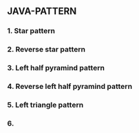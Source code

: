 ## JAVA-PATTERN
### 1. Star pattern
### 2. Reverse star pattern
### 3. Left half pyramind pattern
### 4. Reverse left half pyramind pattern
### 5. Left triangle pattern
### 6.
